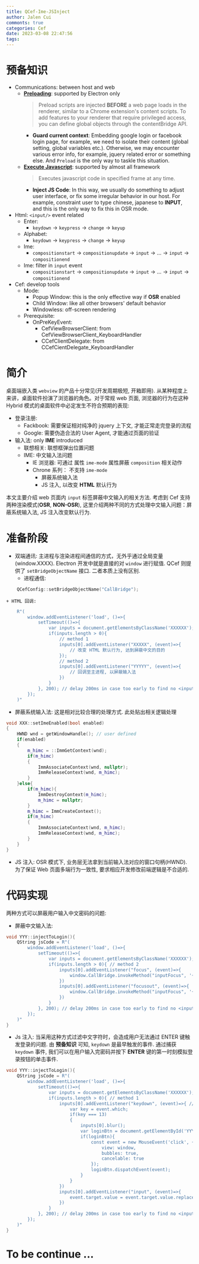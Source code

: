 ```yaml
---
title: QCef-Ime-JSInject
author: Jalen Cui
commonts: true
categories: Cef
date: 2023-03-08 22:47:56
tags:
---
```


# 预备知识
* Communications: between host and web
    + [__Preloading__](https://www.electronjs.org/docs/latest/tutorial/tutorial-preload): supported by Electron only
        > Preload scripts are injected __BEFORE__ a web page loads in the renderer, similar to a Chrome extension's content scripts. To add features to your renderer that require privileged access, you can define global objects through the contentBridge API.
        - __Guard current context__: Embedding google login or facebook login page, for example, we need to isolate their content (global setting, global variables etc.). Otherwise, we may encounter various error info, for example, jquery related error or something else. And `Preload` is the only way to taskle this situation.
    + [__Execute Javascript__](https://cefview.github.io/QCefView/zh/docs/reference/QCefView): supported by almost all framework
        > Executes javascript code in specified frame at any time.
        - __Inject JS Code__: In this way, we usually do something to adjust user interface, or fix some irregular behavior in our host. For example, constraint user to type chinese, japanese to __INPUT__, and this is the only way to fix this in OSR mode.
* Html:  `<input/>` event related
    + Enter:
        - `keydown` -> `keypress` -> `change` -> `keyup`
    + Alphabet: 
        -  `keydown` -> `keypress` -> `change` -> `keyup`
    + Ime:
        - `compositionstart` -> `compositionupdate` -> `input` -> ... -> `input` -> `compositionend`   
    + Ime: filter in `input` event
        - `compositionstart` -> `compositionupdate` -> `input` -> ... -> `input` -> `compositionend`
* Cef: develop tools
    + Mode:
        - Popup Window: this is the only effective way if __OSR__ enabled
        - Child Window: like all other browsers' default behavior
        - Windowless: off-screen rendering
    + Prerequisite:
        - OnPreKeyEvent:
            + CefViewBrowserClient: from CefViewBrowserClient_KeyboardHandler
            + CCefClientDelegate: from CCefCientDelegate_KeyboardHandler
# 简介  

桌面端嵌入类 `webview` 的产品十分常见(开发周期极短, 开箱即用). 从某种程度上来讲，桌面软件扮演了浏览器的角色。对于常规 web 页面, 浏览器的行为在这种 Hybrid 模式的桌面软件中必定发生不符合预期的表现:  

* 登录注册:
    + Fackbook: 需要保证相对纯净的 jquery 上下文, 才能正常走完登录的流程
    + Google: 需要伪造合法的 User Agent, 才能通过页面的验证
* 输入法: only __IME__ introduced
    + 联想相关: 联想框弹出位置问题
    + IME: 中文输入法问题
        - IE 浏览器: 可通过 属性 `ime-mode` 属性屏蔽 `composition` 相关动作
        - Chrone 系列： 不支持 `ime-mode`
            + 屏蔽系统输入法 
            + JS 注入, 以改变 __HTML__ 默认行为  

本文主要介绍 web 页面内 `input` 标签屏蔽中文输入的相关方法. 考虑到 Cef 支持两种渲染模式(__OSR__, __NON-OSR__), 这里介绍两种不同的方式处理中文输入问题：屏蔽系统输入法, JS 注入改变默认行为.
# 准备阶段
* 双端通讯: 主进程与渲染进程间通信的方式，无外乎通过全局变量(window.XXXX). Electron 开发中就是直接的对 `window` 进行赋值. QCef 则提供了 `setBridgeObjectName` 接口. 二者本质上没有区别.
    + 进程通信:
```cpp
    QCefConfig::setBridgeObjectName("CallBridge");
```
    + HTML 回调:
```cpp 
    R"(
        window.addEventListener('load', ()=>{
            setTimeout(()=>{
                var inputs = document.getElementsByClassName('XXXXXX'); // or getElementById
                if(inputs.length > 0){
                    // method 1
                    inputs[0].addEventListener("XXXXX", (event)=>{
                        // 改变 HTML 默认行为, 达到屏蔽中文的目的
                    });
                    // method 2
                    inputs[0].addEventListener("YYYYY", (event)=>{
                        // 回调至主进程, 以屏蔽输入法
                    })
                }
            }, 200); // delay 200ms in case too early to find no <input/>
        });
    )"
```
* 屏蔽系统输入法: 这是相对比较合理的处理方式. 此处贴出相关逻辑处理 
```cpp
void XXX::setImeEnabled(bool enabled)
{
    HWND wnd = getWindowHandle(); // user defined
    if(enabled)
    {
        m_himc = ::ImmGetContext(wnd);
        if(m_himc)
        {
            ImmAssociateContext(wnd, nullptr);
            ImmReleaseContext(wnd, m_himc);
        }
    }else{
        if(m_himc){
            ImmDestroyContext(m_himc);
            m_himc = nullptr;
        }
        m_himc = ImmCreateContext();
        if(m_himc)
        {
            ImmAssociateContext(wnd, m_himc);
            ImmReleaseContext(wnd, m_himc);
        }
    }
}
```
* JS 注入: OSR 模式下, 业务层无法拿到当前输入法对应的窗口句柄(HWND). 为了保证 Web 页面多端行为一致性, 要求相应开发修改前端逻辑是不合适的.

# 代码实现
两种方式可以屏蔽用户输入中文密码的问题:  
* 屏蔽中文输入法:
```cpp
void YYY::injectToLogin(){
    QString jsCode = R"(
        window.addEventListener('load', ()=>{
            setTimeout(()=>{
                var inputs = document.getElementsByClassName('XXXXXX'); // or getElementById
                if(inputs.length > 0){ // method 2
                    inputs[0].addEventListener("focus", (event)=>{
                        window.CallBridge.invokeMethod("inputFocus", '{"focus": true}');
                    })
                    inputs[0].addEventListener("focusout", (event)=>{
                        window.CallBridge.invokeMethod("inputFocus", '{"focus": false}');
                    })
                }
            }, 200); // delay 200ms in case too early to find no <input/>
        });
    )"
}
```
* Js 注入: 
当采用这种方式过滤中文字符时，会造成用户无法通过 ENTER 键触发登录的问题. 由 __预备知识__ 可知, `keydown` 是最早触发的事件. 通过捕获 `keydown` 事件, 我们可以在用户输入完密码并按下 __ENTER__ 键的第一时刻模拟登录按钮的单击事件.
```cpp
void YYY::injectToLogin(){
    QString jsCode = R"(
        window.addEventListener('load', ()=>{
            setTimeout(()=>{
                var inputs = document.getElementsByClassName('XXXXXX'); // or getElementById
                if(inputs.length > 0){ // method 1
                    inputs[0].addEventListener("keydown", (event)=>{ // fix: simulate click event trigger by ENTER
                        var key = event.which;
                        if(key === 13)
                        {
                            inputs[0].blur();
                            var loginBtn = document.getElementById('YYYYYY')
                            if(loginBtn){
                                const event = new MouseEvent('click', {
                                    view: window,
                                    bubbles: true,
                                    cancelable: true
                                });
                                loginBtn.dispatchEvent(event);
                            }
                        }
                    })
                    inputs[0].addEventListener("input", (event)=>{
                        event.target.value = event.target.value.replace(/[\u4e00-\u9fa5]/g, '');
                    })
                }
            }, 200); // delay 200ms in case too early to find no <input/>
        });
    )"
}
```
# To be continue ...
